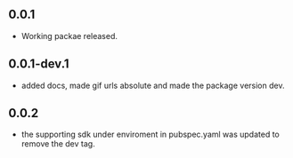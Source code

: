 ## 0.0.1

* Working packae released.
## 0.0.1-dev.1
* added docs, made gif urls absolute and made the package version dev.

## 0.0.2
* the supporting sdk under enviroment in pubspec.yaml was updated to remove the dev tag.

